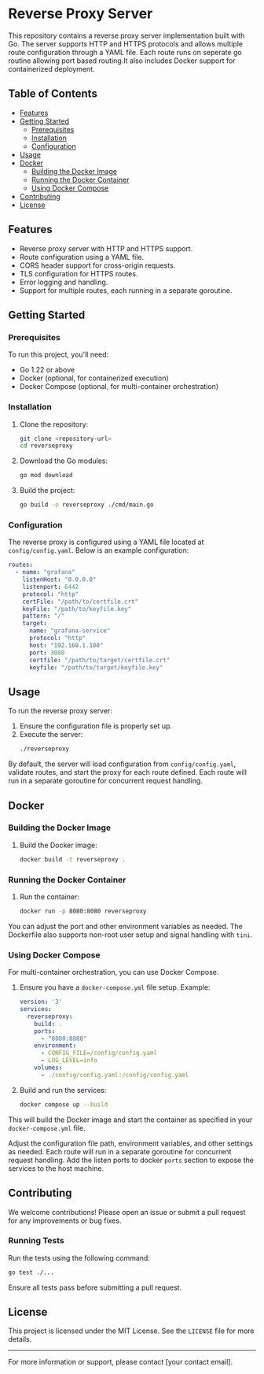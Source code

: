 # Reverse Proxy Server

This repository contains a reverse proxy server implementation built with Go. The server supports HTTP and HTTPS protocols and allows multiple route configuration through a YAML file. Each route runs on seperate go routine allowing port based routing.It also includes Docker support for containerized deployment.

## Table of Contents

- [Features](#features)
- [Getting Started](#getting-started)
  - [Prerequisites](#prerequisites)
  - [Installation](#installation)
  - [Configuration](#configuration)
- [Usage](#usage)
- [Docker](#docker)
  - [Building the Docker Image](#building-the-docker-image)
  - [Running the Docker Container](#running-the-docker-container)
  - [Using Docker Compose](#using-docker-compose)
- [Contributing](#contributing)
- [License](#license)

## Features

- Reverse proxy server with HTTP and HTTPS support.
- Route configuration using a YAML file.
- CORS header support for cross-origin requests.
- TLS configuration for HTTPS routes.
- Error logging and handling.
- Support for multiple routes, each running in a separate goroutine.

## Getting Started

### Prerequisites

To run this project, you'll need:

- Go 1.22 or above
- Docker (optional, for containerized execution)
- Docker Compose (optional, for multi-container orchestration)

### Installation

1. Clone the repository:
    ```sh
    git clone <repository-url>
    cd reverseproxy
    ```

2. Download the Go modules:
    ```sh
    go mod download
    ```

3. Build the project:
    ```sh
    go build -o reverseproxy ./cmd/main.go
    ```

### Configuration

The reverse proxy is configured using a YAML file located at `config/config.yaml`. Below is an example configuration:

```yaml
routes:
  - name: "grafana"
    listenHost: "0.0.0.0"
    listenport: 6442
    protocol: "http"
    certFile: "/path/to/certfile.crt"
    keyFile: "/path/to/keyfile.key"
    pattern: "/"
    target:
      name: "grafana-service"
      protocol: "http"
      host: "192.168.1.100"
      port: 3000
      certfile: "/path/to/target/certfile.crt"
      keyfile: "/path/to/target/keyfile.key"
```

## Usage

To run the reverse proxy server:

1. Ensure the configuration file is properly set up.
2. Execute the server:
    ```sh
    ./reverseproxy
    ```

By default, the server will load configuration from `config/config.yaml`, validate routes, and start the proxy for each route defined. Each route will run in a separate goroutine for concurrent request handling.

## Docker

### Building the Docker Image

1. Build the Docker image:
    ```sh
    docker build -t reverseproxy .
    ```

### Running the Docker Container

1. Run the container:
    ```sh
    docker run -p 8080:8080 reverseproxy
    ```

You can adjust the port and other environment variables as needed. The Dockerfile also supports non-root user setup and signal handling with `tini`.

### Using Docker Compose

For multi-container orchestration, you can use Docker Compose.

1. Ensure you have a `docker-compose.yml` file setup. Example:

    ```yaml
    version: '3'
    services:
      reverseproxy:
        build: .
        ports:
          - "8080:8080"
        environment:
          - CONFIG_FILE=/config/config.yaml
          - LOG_LEVEL=info
        volumes:
          - ./config/config.yaml:/config/config.yaml
    ```

2. Build and run the services:
    ```sh
    docker compose up --build
    ```

This will build the Docker image and start the container as specified in your `docker-compose.yml` file. 

 Adjust the configuration file path, environment variables, and other settings as needed.
 Each route will run in a separate goroutine for concurrent request handling. Add the listen ports to docker `ports` section to expose the services to the host machine.

## Contributing

We welcome contributions! Please open an issue or submit a pull request for any improvements or bug fixes.

### Running Tests

Run the tests using the following command:
```sh
go test ./...
```

Ensure all tests pass before submitting a pull request.

## License

This project is licensed under the MIT License. See the `LICENSE` file for more details.

---

For more information or support, please contact [your contact email].